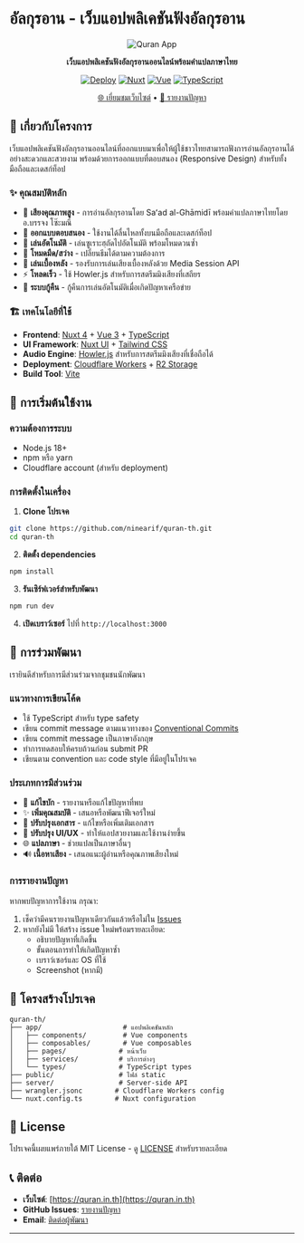 # อัลกุรอาน - เว็บแอปพลิเคชันฟังอัลกุรอาน

<div align="center">

![Quran App](public/favicon.ico)

**เว็บแอปพลิเคชันฟังอัลกุรอานออนไลน์พร้อมคำแปลภาษาไทย**

[![Deploy](https://img.shields.io/badge/Deploy-Cloudflare-orange)](https://quran.in.th)
[![Nuxt](https://img.shields.io/badge/Nuxt-4.1.1-00DC82)](https://nuxt.com/)
[![Vue](https://img.shields.io/badge/Vue-3-4FC08D)](https://vuejs.org/)
[![TypeScript](https://img.shields.io/badge/TypeScript-5-3178C6)](https://www.typescriptlang.org/)

[🌐 เยี่ยมชมเว็บไซต์](https://quran.in.th) • [🐛 รายงานปัญหา](https://github.com/ninearif/quran-th/issues)

</div>

## 📖 เกี่ยวกับโครงการ

เว็บแอปพลิเคชันฟังอัลกุรอานออนไลน์ที่ออกแบบมาเพื่อให้ผู้ใช้ชาวไทยสามารถฟังการอ่านอัลกุรอานได้อย่างสะดวกและสวยงาม พร้อมด้วยการออกแบบที่ตอบสนอง (Responsive Design) สำหรับทั้งมือถือและเดสก์ท็อป

### ✨ คุณสมบัติหลัก

- 🎵 **เสียงคุณภาพสูง** - การอ่านอัลกุรอานโดย Saʻad al-Ghāmidī พร้อมคำแปลภาษาไทยโดย อ.บรรจง โซ๊ะมณี
- 📱 **ออกแบบตอบสนอง** - ใช้งานได้ลื่นไหลทั้งบนมือถือและเดสก์ท็อป
- 🎪 **เล่นอัตโนมัติ** - เล่นซูเราะฮฺถัดไปอัตโนมัติ พร้อมโหมดวนซ้ำ
- 🌙 **โหมดมืด/สว่าง** - เปลี่ยนธีมได้ตามความต้องการ
- 📴 **เล่นเบื้องหลัง** - รองรับการเล่นเสียงเบื้องหลังด้วย Media Session API
- ⚡ **โหลดเร็ว** - ใช้ Howler.js สำหรับการสตรีมมิงเสียงที่เสถียร
- 🔄 **ระบบกู้คืน** - กู้คืนการเล่นอัตโนมัติเมื่อเกิดปัญหาเครือข่าย

### 🏗️ เทคโนโลยีที่ใช้

- **Frontend**: [Nuxt 4](https://nuxt.com/) + [Vue 3](https://vuejs.org/) + [TypeScript](https://www.typescriptlang.org/)
- **UI Framework**: [Nuxt UI](https://ui.nuxt.com/) + [Tailwind CSS](https://tailwindcss.com/)
- **Audio Engine**: [Howler.js](https://howlerjs.com/) สำหรับการสตรีมมิงเสียงที่เชื่อถือได้
- **Deployment**: [Cloudflare Workers](https://workers.cloudflare.com/) + [R2 Storage](https://developers.cloudflare.com/r2/)
- **Build Tool**: [Vite](https://vitejs.dev/)

## 🚀 การเริ่มต้นใช้งาน

### ความต้องการระบบ

- Node.js 18+ 
- npm หรือ yarn
- Cloudflare account (สำหรับ deployment)

### การติดตั้งในเครื่อง

1. **Clone โปรเจค**
```bash
git clone https://github.com/ninearif/quran-th.git
cd quran-th
```

2. **ติดตั้ง dependencies**
```bash
npm install
```

3. **รันเซิร์ฟเวอร์สำหรับพัฒนา**
```bash
npm run dev
```

4. **เปิดเบราว์เซอร์** ไปที่ `http://localhost:3000`

## 🤝 การร่วมพัฒนา

เรายินดีสำหรับการมีส่วนร่วมจากชุมชนนักพัฒนา 

### แนวทางการเขียนโค้ด

- ใช้ TypeScript สำหรับ type safety
- เขียน commit message ตามแนวทางของ [Conventional Commits](https://www.conventionalcommits.org/)
- เขียน commit message เป็นภาษาอังกฤษ
- ทำการทดสอบให้ครบถ้วนก่อน submit PR
- เขียนตาม convention และ code style ที่มีอยู่ในโปรเจค

### ประเภทการมีส่วนร่วม

- 🐛 **แก้ไขบัก** - รายงานหรือแก้ไขปัญหาที่พบ
- ✨ **เพิ่มคุณสมบัติ** - เสนอหรือพัฒนาฟีเจอร์ใหม่
- 📝 **ปรับปรุงเอกสาร** - แก้ไขหรือเพิ่มเติมเอกสาร
- 🎨 **ปรับปรุง UI/UX** - ทำให้แอปสวยงามและใช้งานง่ายขึ้น
- 🌐 **แปลภาษา** - ช่วยแปลเป็นภาษาอื่นๆ
- 🔊 **เนื้อหาเสียง** - เสนอแนะผู้อ่านหรือคุณภาพเสียงใหม่

### การรายงานปัญหา

หากพบปัญหาการใช้งาน กรุณา:

1. เช็คว่ามีคนรายงานปัญหาเดียวกันแล้วหรือไม่ใน [Issues](https://github.com/ninearif/quran-th/issues)
2. หากยังไม่มี ให้สร้าง issue ใหม่พร้อมรายละเอียด:
   - อธิบายปัญหาที่เกิดขึ้น
   - ขั้นตอนการทำให้เกิดปัญหาซ้ำ
   - เบราว์เซอร์และ OS ที่ใช้
   - Screenshot (หากมี)

## 📁 โครงสร้างโปรเจค

```
quran-th/
├── app/                    # แอปพลิเคชันหลัก
│   ├── components/         # Vue components
│   ├── composables/        # Vue composables
│   ├── pages/             # หน้าเว็บ
│   ├── services/          # บริการต่างๆ
│   └── types/             # TypeScript types
├── public/                # ไฟล์ static
├── server/                # Server-side API
├── wrangler.jsonc        # Cloudflare Workers config
└── nuxt.config.ts        # Nuxt configuration
```

## 📜 License

โปรเจคนี้เผยแพร่ภายใต้ MIT License - ดู [LICENSE](LICENSE) สำหรับรายละเอียด

## 📞 ติดต่อ

- **เว็บไซต์**: [https://quran.in.th](https://quran.in.th)
- **GitHub Issues**: [รายงานปัญหา](https://github.com/ninearif/quran-th/issues)
- **Email**: [ติดต่อผู้พัฒนา](mailto:contact@quran.in.th)

---

